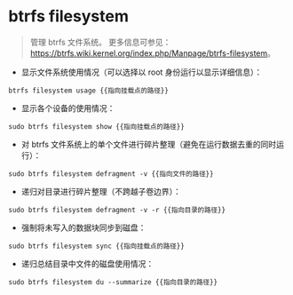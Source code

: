 # btrfs filesystem

> 管理 btrfs 文件系统。
> 更多信息可参见：<https://btrfs.wiki.kernel.org/index.php/Manpage/btrfs-filesystem>。

- 显示文件系统使用情况（可以选择以 root 身份运行以显示详细信息）：

`btrfs filesystem usage {{指向挂载点的路径}}`

- 显示各个设备的使用情况：

`sudo btrfs filesystem show {{指向挂载点的路径}}`

- 对 btrfs 文件系统上的单个文件进行碎片整理（避免在运行数据去重的同时运行）：

`sudo btrfs filesystem defragment -v {{指向文件的路径}}`

- 递归对目录进行碎片整理（不跨越子卷边界）：

`sudo btrfs filesystem defragment -v -r {{指向目录的路径}}`

- 强制将未写入的数据块同步到磁盘：

`sudo btrfs filesystem sync {{指向挂载点的路径}}`

- 递归总结目录中文件的磁盘使用情况：

`sudo btrfs filesystem du --summarize {{指向目录的路径}}`
